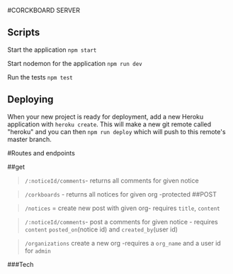 #CORCKBOARD SERVER




## Scripts

Start the application `npm start`

Start nodemon for the application `npm run dev`

Run the tests `npm test`

## Deploying

When your new project is ready for deployment, add a new Heroku application with `heroku create`. This will make a new git remote called "heroku" and you can then `npm run deploy` which will push to this remote's master branch.

#Routes and endpoints

##get

>`/:noticeId/comments`- returns all comments for given notice

>`/corkboards` - returns all notices for given org -protected
##POST

>`/notices` = create new post with given org- requires `title`, `content`

>`/:noticeId/comments`- post a comments for given notice - requires `content` `posted_on`(notice id) and 
`created_by`(user id)

>`/organizations` create a new org -requires a `org_name` and a user id for `admin`

###Tech